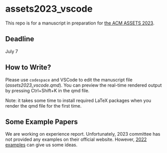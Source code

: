 
# assets2023_vscode

This repo is for a manuscript in preparation for [the ACM ASSETS 2023](https://assets23.sigaccess.org/call-for-papers.html).

## Deadline

July 7

## How to Write?

Please use `codespace` and VSCode to edit the manuscript file (*assets2023_vscode.qmd*). You can preview the real-time rendered output by pressing Ctrl+Shift+K in the qmd file.

Note: it takes some time to install required LaTeX packages when you render the qmd file for the first time.

## Some Example Papers

We are working on experience report. Unfortunately, 2023 committee has not provided any examples on their official website. However, [2022 examples](https://assets22.sigaccess.org/experience-reports.html) can give us some ideas.
